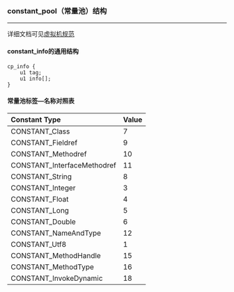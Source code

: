 ### constant_pool（常量池）结构
--------
详细文档可见[虚拟机规范](https://docs.oracle.com/javase/specs/jvms/se8/html/jvms-4.html#jvms-4.4)

#### constant_info的通用结构
```
cp_info {
    u1 tag;
    u1 info[];
}
```
#### 常量池标签—名称对照表
| Constant Type | Value| 
| :----- | :----- | 
| CONSTANT_Class | 7 | 
| CONSTANT_Fieldref | 9 | 
| CONSTANT_Methodref | 10 | 
| CONSTANT_InterfaceMethodref | 11 | 
| CONSTANT_String | 8| 
| CONSTANT_Integer | 3 | 
| CONSTANT_Float | 4 | 
| CONSTANT_Long | 5 | 
| CONSTANT_Double | 6 | 
| CONSTANT_NameAndType | 12 | 
| CONSTANT_Utf8 | 1 | 
| CONSTANT_MethodHandle | 15 | 
| CONSTANT_MethodType | 16 | 
| CONSTANT_InvokeDynamic| 18 | 
